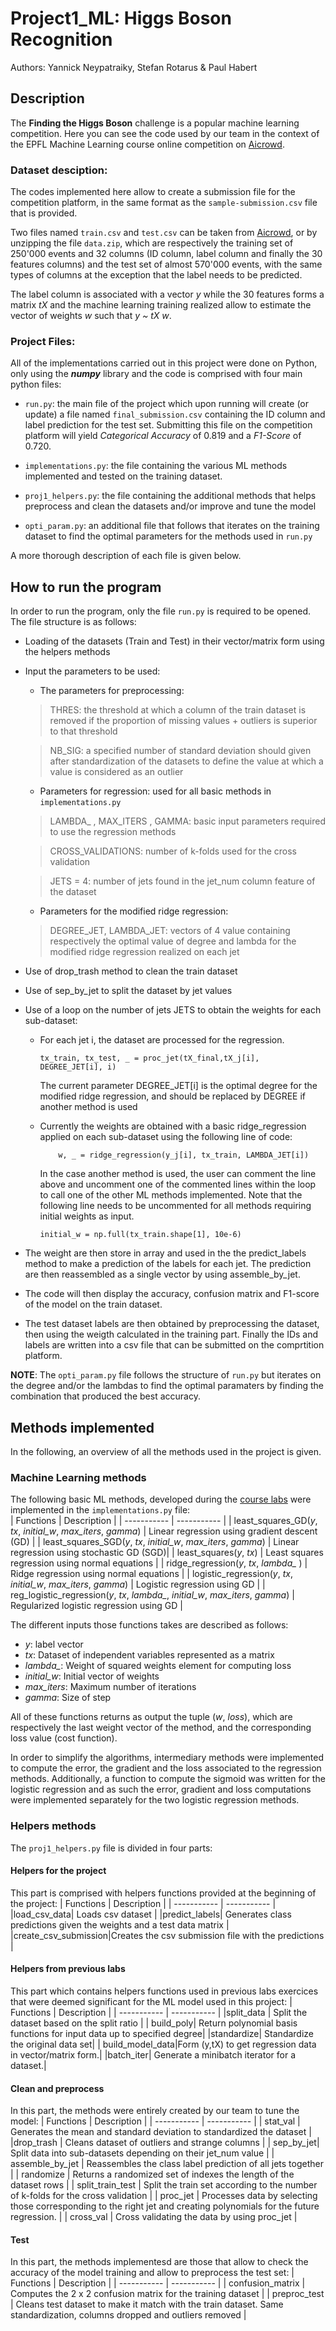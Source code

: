 # Project1_ML: Higgs Boson Recognition

Authors: Yannick Neypatraiky, Stefan Rotarus & Paul Habert

## Description
The **Finding the Higgs Boson** challenge is a popular machine learning competition. Here you can see the code used by our team in the context of the EPFL Machine Learning course online competition on [Aicrowd](https://www.aicrowd.com/challenges/epfl-machine-learning-higgs).

### Dataset desciption:
The  codes implemented here allow to create a submission file for the competition platform, in the same format as the `sample-submission.csv` file that is provided.

Two files named `train.csv` and `test.csv` can be taken from [Aicrowd](https://www.aicrowd.com/challenges/epfl-machine-learning-higgs), or by unzipping the file `data.zip`, which are respectively the training set of 250'000 events and 32 columns (ID column, label column and finally the 30 features columns) and the test set of almost 570'000 events, with the same types of columns at the exception that the label needs to be predicted.

The label column is associated with a vector *y* while the 30 features forms a matrix *tX* and the machine learning training realized allow to estimate the vector of weights *w* such that *y ~ tX w*. 

### Project Files:
All of the implementations carried out in this project were done on Python, only using the ***numpy*** library and the code is comprised with four main python files:
- `run.py`: the main file of the project which upon running will create (or update) a file named `final_submission.csv` containing the ID column and label prediction for the test set. Submitting this file on the competition platform will yield *Categorical Accuracy* of 0.819 and a *F1-Score* of 0.720. 

- `implementations.py`: the file containing the various ML methods implemented and tested on the training dataset.
- `proj1_helpers.py`: the file containing the additional methods that helps preprocess and clean the datasets and/or improve and tune the model 
- `opti_param.py`: an additional file that follows that iterates on the training dataset to find the optimal parameters for the methods used in `run.py`

A more thorough description of each file is given below.

## How to run the program

In order to run the program, only the file `run.py` is required to be opened. The file structure is as follows:

*   Loading of the datasets (Train and Test) in their vector/matrix form using the helpers methods 
*   Input the parameters to be used: 
    -   The parameters for preprocessing: 

    > THRES: the threshold at which a column of the train dataset is removed if the proportion of missing values + outliers is superior to that threshold

    > NB_SIG:  a specified number of standard deviation should given after standardization of the datasets to define the value at which a value is considered as an outlier

    -   Parameters for regression: used for all basic methods in `implementations.py` 
    > LAMBDA_ , MAX_ITERS , GAMMA: basic input parameters required to use the regression methods 
    
    > CROSS_VALIDATIONS: number of k-folds used for the cross validation
    
    > JETS = 4: number of jets found in the jet_num column feature of the dataset
    
    -   Parameters for the modified ridge regression:
    >   DEGREE_JET, LAMBDA_JET: vectors of 4 value containing respectively the optimal value of degree and lambda for the modified ridge regression realized on each jet

* Use of drop_trash method to clean the train dataset 
* Use of sep_by_jet to split the dataset by jet values 
* Use of a loop on the number of jets JETS to obtain the weights for each sub-dataset:
    -   For each jet i, the dataset are processed for the regression. 
  
            tx_train, tx_test, _ = proc_jet(tX_final,tX_j[i], DEGREE_JET[i], i)

        The current parameter DEGREE_JET[i] is the optimal degree for the modified ridge regression, and should be replaced by DEGREE if another method is used
        
    -   Currently the weights are obtained with a basic ridge_regression applied on each sub-dataset using the following line of code: 

                w, _ = ridge_regression(y_j[i], tx_train, LAMBDA_JET[i])
                
         In the case another method is used, the user can comment the line above and uncomment one of the commented lines within the loop to call one of the other ML methods implemented.
        Note that the following line needs to be uncommented for all methods requiring initial weights as input. 
        
            initial_w = np.full(tx_train.shape[1], 10e-6)
- The weight are then store in array and used in the the predict_labels method to make a prediction of the labels for each jet. The prediction are then reassembled as a single vector by using assemble_by_jet.

- The code will then display the accuracy, confusion matrix and F1-score of the model on the train dataset.  

- The test dataset labels are then obtained by preprocessing the dataset, then using the weigth calculated in the training part. Finally the IDs and labels are written into a csv file that can be submitted on the comprtition platform.

**NOTE**: The `opti_param.py` file follows the structure of `run.py` but iterates on the degree and/or the lambdas to find the optimal paramaters by finding the combination that produced the best accuracy.

## Methods implemented 
In the following, an overview of all the methods used in the project is given. 

### Machine Learning methods

The following basic ML methods, developed during the [course labs](https://github.com/epfml/ML_course) were implemented in the `implementations.py` file:  
| Functions      | Description |
| ----------- | ----------- |
| least\_squares\_GD(*y*, *tx*, *initial\_w*, *max\_iters*, *gamma*)      | Linear regression using gradient descent (GD) |
| least\_squares\_SGD(*y*, *tx*, *initial\_w*, *max\_iters*, *gamma*)  | Linear regression using stochastic GD  (SGD)|
| least\_squares(*y*, *tx*)  | Least squares regression using normal equations  |
| ridge\_regression(*y*, *tx*, *lambda\_* )   | Ridge regression using normal equations  |
| logistic\_regression(*y*, *tx*, *initial\_w*, *max\_iters*, *gamma*) | Logistic regression using GD |
| reg\_logistic\_regression(*y*, *tx*, *lambda_*, *initial\_w*, *max\_iters*, *gamma*) | Regularized logistic regression using GD |

The different inputs those functions takes are described as follows:
- *y*: label vector
- *tx*: Dataset of independent variables represented as a matrix 
- *lambda\_*: Weight of squared weights element for computing loss
- *initial\_w*: Initial vector of weights
- *max\_iters*: Maximum number of iterations
- *gamma*: Size of step

All of these functions returns as output the tuple (*w*, *loss*), which are respectively the last weight vector of the method, and the corresponding loss value (cost function). 

In order to simplify the algorithms, intermediary methods were implemented to compute the error, the gradient and the loss associated to the regression methods. Additionally, a function to compute the sigmoid was written for the logistic regression and as such the error, gradient and loss computations were implemented separately for the two logistic regression methods.

### Helpers methods 

The `proj1_helpers.py` file is divided in four parts: 

#### Helpers for the project 
This part is comprised with helpers functions provided at the beginning of the project:
| Functions      | Description |
| ----------- | ----------- |
|load_csv_data| Loads csv dataset |
|predict_labels| Generates class predictions given the weights and a test data matrix |
|create_csv_submission|Creates the csv submission file with the predictions |

#### Helpers from previous labs

This part which contains helpers functions used in previous labs exercices that were deemed significant for the ML model used in this project: 
| Functions      | Description |
| ----------- | ----------- |
|split_data | Split the dataset based on the split ratio |
| build_poly| Return polynomial basis functions for input data up to specified degree|
|standardize| Standardize the original data set|
| build_model_data|Form (y,tX) to get regression data in vector/matrix form.|
|batch_iter| Generate a minibatch iterator for a dataset.|

#### Clean and preprocess
In this part, the methods were entirely created by our team to tune the model: 
| Functions      | Description |
| ----------- | ----------- |
| stat_val | Generates the mean and standard deviation to standardized the dataset |
|drop_trash | Cleans dataset of outliers and strange columns |
| sep_by_jet|  Split data into sub-datasets depending on their jet_num value |
| assemble_by_jet | Reassembles the class label prediction of all jets together |
| randomize | Returns a randomized set of indexes the length of the dataset rows |
| split_train_test | Split the train set according to the number of k-folds for the cross validation |
| proc_jet | Processes data by selecting those corresponding to the right jet and creating polynomials for the future regression. |
|  cross_val | Cross validating the data by using proc_jet |

#### Test
In this part, the methods implementesd are those that allow to check the accuracy of the model training and allow to preprocess the test set:
| Functions      | Description |
| ----------- | ----------- |
| confusion_matrix | Computes the 2 x 2 confusion matrix for the training dataset |
| preproc_test |  Cleans test dataset to make it match with the train dataset. Same standardization, columns dropped and outliers removed  |




  



